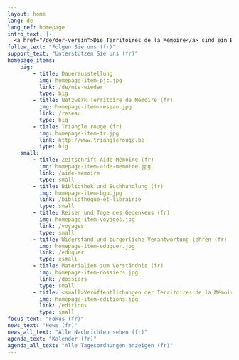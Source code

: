 ```yaml
---
layout: home
lang: de
lang_ref: homepage
intro_text: |-
  <a href="/de/der-verein">Die Territoires de la Mémoire</a> sind ein Bildungszentrum für Widerstand und bürgerliche Verantwortung. Um mit Kindern, Jugendlichen und Erwachsenen Gedächtnisarbeit zu leisten, entwickelt der Verein verschiedene Initiativen, die die Vergangenheit vermitteln und die Beteiligung aller am Aufbau einer demokratischen Gesellschaft als Garant der Grundfreiheiten fördern sollen.
follow_text: "Folgen Sie uns (fr)"
support_text: "Unterstützen Sie uns (fr)"
homepage_items:
    big:
        - title: Dauerausstellung
          img: homepage-item-pjc.jpg
          link: /de/nie-wieder
          type: big
        - title: Netzwerk Territoire de Mémoire (fr)
          img: homepage-item-reseau.jpg
          link: /reseau
          type: big
        - title: Triangle rouge (fr)
          img: homepage-item-tr.jpg
          link: http://www.trianglerouge.be
          type: big
    small:
        - title: Zeitschrift Aide-Mémoire (fr)
          img: homepage-item-aide-memoire.jpg
          link: /aide-memoire
          type: small
        - title: Bibliothek und Buchhandlung (fr)
          img: homepage-item-bgo.jpg
          link: /bibliotheque-et-librairie
          type: small
        - title: Reisen und Tage des Gedenkens (fr)
          img: homepage-item-voyages.jpg
          link: /voyages
          type: small
        - title: Widerstand und bürgerliche Verantwortung lehren (fr)
          img: homepage-item-eduquer.jpg
          link: /eduquer
          type: xsmall
        - title: Materialien zum Verständnis (fr)
          img: homepage-item-dossiers.jpg
          link: /dossiers
          type: small
        - title: <small>Veröffentlichungen der Territoires de la Mémoire (fr)</small>
          img: homepage-item-editions.jpg
          link: /editions
          type: small
focus_text: "Fokus (fr)"
news_text: "News (fr)"
news_all_text: "Alle Nachrichten sehen (fr)"
agenda_text: "Kalender (fr)"
agenda_all_text: "Alle Tagesordnungen anzeigen (fr)"
---
```

